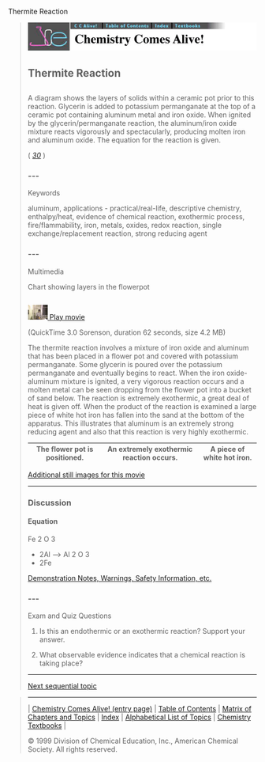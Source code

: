 





 Thermite Reaction
 



> ![Chemistry Comes Alive!](ccahead.gif)
> 
> 
> 
> 
> 
> 
> 
> 
> 
> ## Thermite Reaction
> 
> 
> 
> 
> 
> ## 
> 
> 
> 
> 
> 
>  A diagram shows the layers of solids within a ceramic pot prior to this reaction. 
Glycerin is added to potassium permanganate at the top of a ceramic pot 
containing aluminum metal and iron oxide. 
When ignited by the glycerin/permanganate reaction, 
the aluminum/iron oxide mixture reacts vigorously and spectacularly, 
producing molten iron and aluminum oxide. 
The equation for the reaction is given.
>  
> 
> 
> 
> 
> 
> 
>  (
>  [*30*](CRED30.HTM)
>  )
>  
> 
> 
> 
> 
> ### ---
> 
> 
>  Keywords
> 
> 
> 
> 
>  aluminum, applications - practical/real-life, descriptive chemistry, enthalpy/heat, evidence of chemical reaction, exothermic process, fire/flammability, iron, metals, oxides, redox reaction, single exchange/replacement reaction, strong reducing agent
>  
> 
> 
> 
> 
> ### ---
> 
> 
>  Multimedia
> 
> 
> 
> 
>  Chart showing layers in the flowerpot
>  
> 
> 
> 
> 
> 
> 
> |  |
> | --- |
> 
> 
> 
> 
> 
> 
> 
> 
> 
> [![](0.JPG)
>  Play movie](../../MVHTM/THERMIT/THERMITE.HTM) 
> 
> 
> 
>  (QuickTime 3.0 Sorenson, duration 62 seconds, size 4.2 MB)
>  
> 
> 
> 
>  The thermite reaction involves a mixture of iron oxide and aluminum that has been placed in a flower pot and covered with potassium permanganate. Some glycerin is poured over the potassium permanganate and eventually begins to react. When the iron oxide-aluminum mixture is ignited, a very vigorous reaction occurs and a molten metal can be seen dropping from the flower pot into a bucket of sand below. The reaction is extremely exothermic, a great deal of heat is given off. When the product of the reaction is examined a large piece of white hot iron has fallen into the sand at the bottom of the apparatus. This illustrates that aluminum is an extremely strong reducing agent and also that this reaction is very highly exothermic.
>  
> 
> 
> 
> 
> 
> 
> 
> | The flower pot is positioned. | An extremely exothermic reaction occurs. | A piece of white hot iron. |
> | --- | --- | --- |
> 
> 
> 
> 
> 
> 
> [Additional still images
for this movie](../../STHTM/THERMIT/THERMITE.HTM) 
> 
> 
> 
> 
> 
> ---
> 
> 
> 
> 
> ### Discussion
> 
> 
> 
> 
> #### Equation
> 
> 
> 
>  Fe
>  2 
>  O
>  3 
>  + 2Al --> Al
>  2 
>  O
>  3 
>  + 2Fe
>  
> 
> 
> 
> 
> 
> 
> [Demonstration Notes, Warnings, Safety Information, etc.](SAFETY.HTM) 
> 
> 
> 
> 
> 
> ### ---
> 
> 
>  Exam and Quiz Questions
> 
> 
> 
> 
>  1. Is this an endothermic or an exothermic reaction? Support your answer.
>  
> 
> 
> 
>  2. What observable evidence indicates that a chemical reaction is taking place?
>  
> 
> 
> 
> 
> 
> 
> ---
> 
> 
> 
> 
> [Next sequential topic](../../MAIN/NITRO3I/PAGE1.HTM)



> ---
> 
> 
>  |
>  [Chemistry Comes Alive! (entry page)](../../INDEX.HTM) 
>  |
>  [Table of Contents](../../CONTENTS.HTM) 
>  |
>  [Matrix of Chapters and Topics](../../MATRIX.HTM) 
>  |
>  [Index](../../WORDS.HTM) 
>  |
>  [Alphabetical List of Topics](../../ALPHATOP.HTM) 
>  |
>  [Chemistry Textbooks](../../BOOKS.HTM) 
>  |
>  
>  © 1999 Division of Chemical Education, Inc.,
American Chemical Society. All rights reserved.





